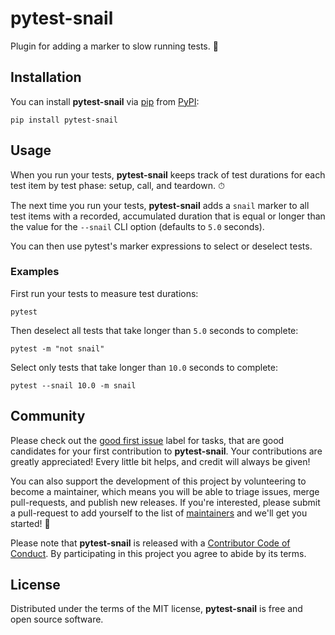 # pytest-snail

Plugin for adding a marker to slow running tests. 🐌

## Installation

You can install **pytest-snail** via [pip][pip] from [PyPI][PyPI]:

```text
pip install pytest-snail
```
[pip]: https://pypi.python.org/pypi/pip/
[PyPI]: https://pypi.org/project/pytest-snail/

## Usage

When you run your tests, **pytest-snail** keeps track of test durations for
each test item by test phase: setup, call, and teardown. ⏱

The next time you run your tests, **pytest-snail** adds a `snail` marker to
all test items with a recorded, accumulated duration that is equal or longer
than the value for the `--snail` CLI option (defaults to `5.0` seconds).

You can then use pytest's marker expressions to select or deselect tests.

### Examples

First run your tests to measure test durations:

```text
pytest
```

Then deselect all tests that take longer than `5.0` seconds to complete:

```text
pytest -m "not snail"
```

Select only tests that take longer than `10.0` seconds to complete:

```text
pytest --snail 10.0 -m snail
```

## Community

Please check out the [good first issue][good first issue] label for tasks,
that are good candidates for your first contribution to
**pytest-snail**. Your contributions are greatly
appreciated! Every little bit helps, and credit will always be given!

You can also support the development of this project by volunteering to
become a maintainer, which means you will be able to triage issues, merge
pull-requests, and publish new releases. If you're interested, please submit
a pull-request to add yourself to the list of [maintainers][community] and
we'll get you started! 🚀

Please note that **pytest-snail** is released with a [Contributor Code of
Conduct][code-of-conduct]. By participating in this project you agree to
abide by its terms.

[good first issue]: https://github.com/hackebrot/pytest-snail/labels/good%20first%20issue
[code-of-conduct]: https://github.com/hackebrot/pytest-snail/blob/master/CODE_OF_CONDUCT.md
[community]: https://github.com/hackebrot/pytest-snail/blob/master/COMMUNITY.md

## License

Distributed under the terms of the MIT license, **pytest-snail** is free and
open source software.
